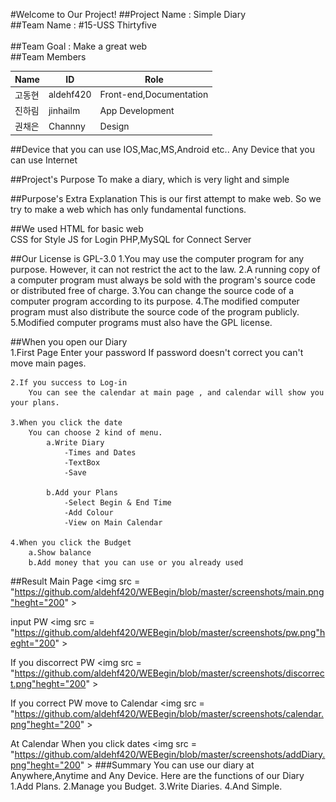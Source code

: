 #Welcome to Our Project!
##Project Name : Simple Diary<br />
##Team Name : #15-USS Thirtyfive<br />                 					  
##Team Goal : Make a great web<br />
##Team Members


Name| ID   | Role           
-----|--------|-------------------
고동현|aldehf420|Front-end,Documentation
진하림|jinhailm|App Development
권채은|Channny|Design

##Device that you can use
	IOS,Mac,MS,Android etc..
	Any Device that you can use Internet

##Project's Purpose
	To make a diary, which is very light and simple

##Purpose's Extra Explanation
	This is our first attempt to make web.
	So we try to make a web which has only fundamental functions.

##We used
	HTML for basic web  
	CSS for Style
	JS for Login
	PHP,MySQL for Connect Server

##Our License is GPL-3.0
	1.You may use the computer program for any purpose. However, it can not restrict the act to the law.
	2.A running copy of a computer program must always be sold with the program's source code or distributed free of charge.
	3.You can change the source code of a computer program according to its purpose.
	4.The modified computer program must also distribute the source code of the program publicly.
	5.Modified computer programs must also have the GPL license.


##When you open our Diary<br />
	1.First Page
	  Enter your password
		If password doesn't correct you can't move main pages.
		
	2.If you success to Log-in
		You can see the calendar at main page , and calendar will show you your plans.

	3.When you click the date
		You can choose 2 kind of menu.
			a.Write Diary
				-Times and Dates
				-TextBox
				-Save
				
			b.Add your Plans
				-Select Begin & End Time
				-Add Colour
				-View on Main Calendar
				
	4.When you click the Budget
		a.Show balance
		b.Add money that you can use or you already used
		
##Result
Main Page
<img src = "https://github.com/aldehf420/WEBegin/blob/master/screenshots/main.png"heght="200" >

input PW 
<img src = "https://github.com/aldehf420/WEBegin/blob/master/screenshots/pw.png"heght="200" >

If you discorrect PW
<img src = "https://github.com/aldehf420/WEBegin/blob/master/screenshots/discorrect.png"heght="200" >

If you correct PW move to Calendar
<img src = "https://github.com/aldehf420/WEBegin/blob/master/screenshots/calendar.png"heght="200" >

At Calendar When you click dates
<img src = "https://github.com/aldehf420/WEBegin/blob/master/screenshots/addDiary.png"heght="200" >
###Summary
	You can use our diary at Anywhere,Anytime and Any Device.
	Here are the functions of our Diary
		1.Add Plans.
		2.Manage you Budget.
		3.Write Diaries.
		4.And Simple.


<!-- <img src = "https://github.com/aldehf420/WEBegin/blob/master/photo-1456324504439-367cee3b3c32.jpeg"heght="200" > -->
